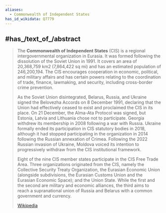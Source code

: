 ```yaml
---
aliases:
  - Commonwealth of Independent States
has_id_wikidata: Q7779
---
```



## #has_/text_of_/abstract 

> The **Commonwealth of Independent States** (CIS) is a regional intergovernmental organization in Eurasia. It was formed following the dissolution of the Soviet Union in 1991. It covers an area of 20,368,759 km2 (7,864,422 sq mi) and has an estimated population of 246,200,194. The CIS encourages cooperation in economic, political, and military affairs and has certain powers relating to the coordination of trade, finance, lawmaking, and security, including cross-border crime prevention.
>
> As the Soviet Union disintegrated, Belarus, Russia, and Ukraine signed the Belovezha Accords on 8 December 1991, declaring that the Union had effectively ceased to exist and proclaimed the CIS in its place. On 21 December, the Alma-Ata Protocol was signed, but Estonia, Latvia and Lithuania chose not to participate. Georgia withdrew its membership in 2008 following a war with Russia. Ukraine formally ended its participation in CIS statutory bodies in 2018, although it had stopped participating in the organization in 2014 following the Russian annexation of Crimea. Following the 2022 Russian invasion of Ukraine, Moldova voiced its intention to progressively withdraw from the CIS institutional framework.
>
> Eight of the nine CIS member states participate in the CIS Free Trade Area. Three organizations originated from the CIS, namely the Collective Security Treaty Organization, the Eurasian Economic Union (alongside subdivisions, the Eurasian Customs Union and the Eurasian Economic Space); and the Union State. While the first and the second are military and economic alliances, the third aims to reach a supranational union of Russia and Belarus with a common government and currency.
>
> [Wikipedia](https://en.wikipedia.org/wiki/Commonwealth%20of%20Independent%20States)




